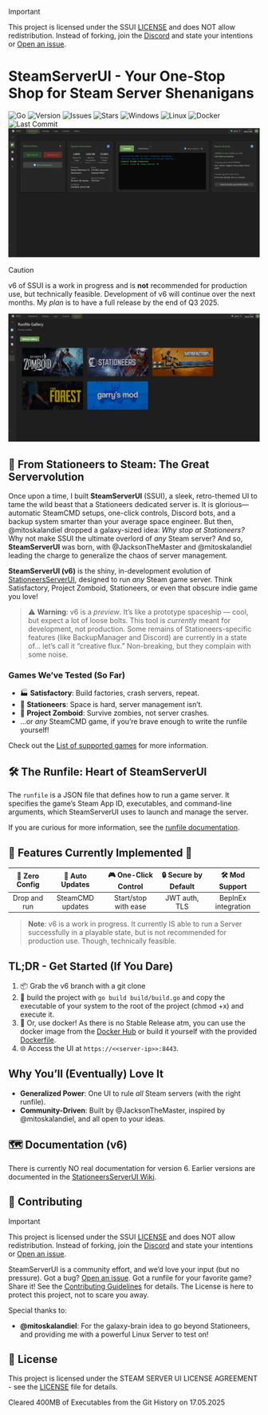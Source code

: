 > [!IMPORTANT]
> This project is licensed under the SSUI [LICENSE](LICENSE) and does NOT allow redistribution.
> Instead of forking, join the [Discord](https://discord.gg/8n3vN92MyJ) and state your intentions or [Open an issue](https://github.com/SteamServerUI/SteamServerUI/issues).

# SteamServerUI - Your One-Stop Shop for Steam Server Shenanigans

![Go](https://img.shields.io/badge/Go-1.24.2-blue?logo=go&logoColor=white)
![Version](https://img.shields.io/badge/Version-v6%20Preview-orange?logo=github&logoColor=white)
![Issues](https://img.shields.io/github/issues/SteamServerUI/SteamServerUI?logo=github&logoColor=white)
![Stars](https://img.shields.io/github/stars/SteamServerUI/SteamServerUI?style=social&logo=github)
![Windows](https://img.shields.io/badge/Windows-supported-blue?logo=windows&logoColor=white)
![Linux](https://img.shields.io/badge/Linux-supported-green?logo=linux&logoColor=white)
![Docker](https://img.shields.io/badge/Docker-available-blue?logo=docker&logoColor=white)
![Last Commit](https://img.shields.io/github/last-commit/SteamServerUI/SteamServerUI/v6-pre?logo=git&logoColor=white)
[![UI Overview](media/v6.png)](https://SteamServerUI.github.io/SteamServerUI/)
> [!CAUTION]
> v6 of SSUI is a work in progress and is **not** recommended for production use, but technically feasible.
> Development of v6 will continue over the next months. My _plan_ is to have a full release by the end of Q3 2025.


[![UI Overview](media/v6-2.png)](https://SteamServerUI.github.io/runfiles/)


## 🚀 From Stationeers to Steam: The Great Servervolution

Once upon a time, I built **SteamServerUI** (SSUI), a sleek, retro-themed UI to tame the wild beast that a Stationeers dedicated server is. It is glorious—automatic SteamCMD setups, one-click controls, Discord bots, and a backup system smarter than your average space engineer. But then, @mitoskalandiel dropped a galaxy-sized idea: *Why stop at Stationeers?* Why not make SSUI the ultimate overlord of *any* Steam server? And so, **SteamServerUI** was born, with @JacksonTheMaster and @mitoskalandiel leading the charge to generalize the chaos of server management.

**SteamServerUI (v6)** is the shiny, in-development evolution of [StationeersServerUI](https://github.com/SteamServerUI/StationeersServerUI), designed to run *any* Steam game server. Think Satisfactory, Project Zomboid, Stationeers, or even that obscure indie game you love! 

> ⚠️ **Warning**: v6 is a *preview*. It’s like a prototype spaceship — cool, but expect a lot of loose bolts. This tool is *currently* meant for development, not production. Some remains of Stationeers-specific features (like BackupManager and Discord) are currently in a state of… let’s call it “creative flux.” Non-breaking, but they complain with some noise.

### Games We’ve Tested (So Far)
- 🏭 **Satisfactory**: Build factories, crash servers, repeat.
- 🚀 **Stationeers**: Space is hard, server management isn’t.
- 🧟 **Project Zomboid**: Survive zombies, not server crashes.
- …or *any* SteamCMD game, if you’re brave enough to write the runfile yourself!

Check out the [List of supported games](https://github.com/SteamServerUI/SteamServerUI/wiki/Supported-Games) for more information.

## 🛠️ The Runfile: Heart of SteamServerUI

The `runfile` is a JSON file that defines how to run a game server. It specifies the game’s Steam App ID, executables, and command-line arguments, which SteamServerUI uses to launch and manage the server. 

If you are curious for more information, see the [runfile documentation](https://github.com/SteamServerUI/SteamServerUI/wiki/What-is-a-runfile%3F).

## 🌟 Features Currently Implemented 🌟

| 🚀 Zero Config | 🔄 Auto Updates | 🎮 One-Click Control | 🔒 Secure by Default | 🛠️ Mod Support |
|:-------------:|:---------------:|:-------------------:|:-------------------:|:--------------------:|
| Drop and run | SteamCMD updates | Start/stop with ease | JWT auth, TLS | BepInEx integration |

> **Note**: v6 is a work in progress. It currently IS able to run a Server successfully in a playable state, but is not recommended for production use. Though, technically feasible. 

## TL;DR - Get Started (If You Dare)

1. 📦 Grab the v6 branch with a git clone
2. 📁 build the project with `go build build/build.go` and copy the executable of your system to the root of the project (chmod +x) and execute it.
3. 🐋 Or, use docker! As there is no Stable Release atm, you can use the docker image from the [Docker Hub](https://hub.docker.com/r/steamserverui/steamserverui) or build it yourself with the provided [Dockerfile](Dockerfile).
4. 🌐 Access the UI at `https://<<server-ip>>:8443`.

## Why You’ll (Eventually) Love It

- **Generalized Power**: One UI to rule *all* Steam servers (with the right runfile).
- **Community-Driven**: Built by @JacksonTheMaster, inspired by @mitoskalandiel, and all open to your ideas. 

## 🗺️ Documentation (v6)

There is currently NO real documentation for version 6.
Earlier versions are documented in the [StationeersServerUI Wiki](https://github.com/SteamServerUI/StationeersServerUI/wiki).

## 🙌 Contributing

> [!IMPORTANT]
> This project is licensed under the SSUI [LICENSE](LICENSE) and does NOT allow redistribution.
> Instead of forking, join the [Discord](https://discord.gg/8n3vN92MyJ) and state your intentions or [Open an issue](https://github.com/SteamServerUI/SteamServerUI/issues).

SteamServerUI is a community effort, and we’d love your input (but no pressure). Got a bug? [Open an issue](https://github.com/SteamServerUI/SteamServerUI/issues). Got a runfile for your favorite game? Share it! See the [Contributing Guidelines](https://github.com/SteamServerUI/SteamServerUI/wiki/Contributing) for details.
The License is here to protect this project, not to scare you away.

Special thanks to:
- **@mitoskalandiel**: For the galaxy-brain idea to go beyond Stationeers, and providing me with a powerful Linux Server to test on!

## 📜 License

This project is licensed under the STEAM SERVER UI LICENSE AGREEMENT - see the [LICENSE](LICENSE) file for details.

Cleared 400MB of Executables from the Git History on 17.05.2025
